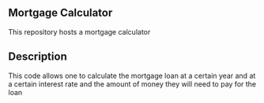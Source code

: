 ## Mortgage Calculator

This repository hosts a mortgage calculator


## Description

This code allows one to calculate the mortgage loan at a certain year and at a certain interest rate and the amount of money they will need to pay for the loan
